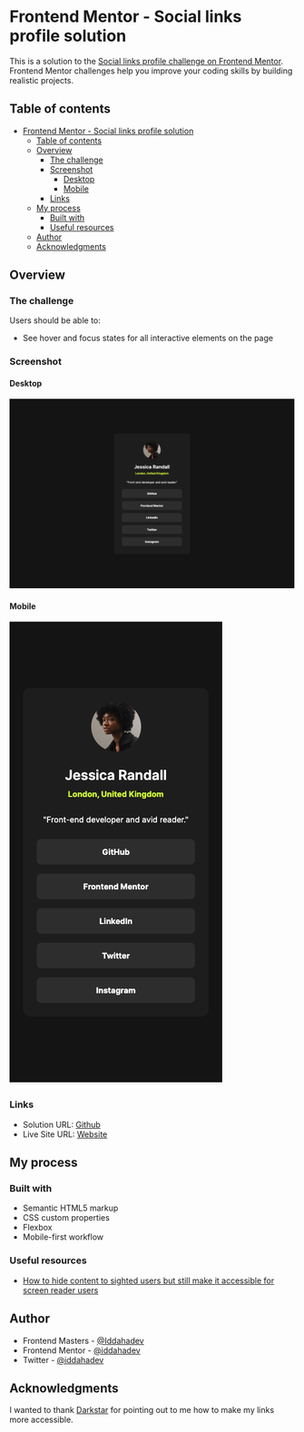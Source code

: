 # Frontend Mentor - Social links profile solution

This is a solution to the [Social links profile challenge on Frontend Mentor](https://www.frontendmentor.io/challenges/social-links-profile-UG32l9m6dQ). Frontend Mentor challenges help you improve your coding skills by building realistic projects.

## Table of contents

- [Frontend Mentor - Social links profile solution](#frontend-mentor---social-links-profile-solution)
  - [Table of contents](#table-of-contents)
  - [Overview](#overview)
    - [The challenge](#the-challenge)
    - [Screenshot](#screenshot)
      - [Desktop](#desktop)
      - [Mobile](#mobile)
    - [Links](#links)
  - [My process](#my-process)
    - [Built with](#built-with)
    - [Useful resources](#useful-resources)
  - [Author](#author)
  - [Acknowledgments](#acknowledgments)

## Overview

### The challenge

Users should be able to:

- See hover and focus states for all interactive elements on the page

### Screenshot

#### Desktop

![](./screenshots/desktop.png)

#### Mobile

![](./screenshots/mobile.png)

### Links

- Solution URL: [Github](https://github.com/iddahadev/frontend-mentor-social-links-profile)
- Live Site URL: [Website](https://iddahadev.github.io/frontend-mentor-social-links-profile/)

## My process

### Built with

- Semantic HTML5 markup
- CSS custom properties
- Flexbox
- Mobile-first workflow

### Useful resources

- [How to hide content to sighted users but still make it accessible for screen reader users](https://www.a11yproject.com/posts/how-to-hide-content/)

## Author

- Frontend Masters - [@Iddahadev](https://frontendmasters.com/u/Iddahadev/)
- Frontend Mentor - [@iddahadev](https://www.frontendmentor.io/profile/iddahadev)
- Twitter - [@iddahadev](https://www.x.com/iddahadev)

## Acknowledgments

I wanted to thank [Darkstar](https://www.frontendmentor.io/profile/DarkstarXDD) for pointing out to me how to make my links more accessible.
